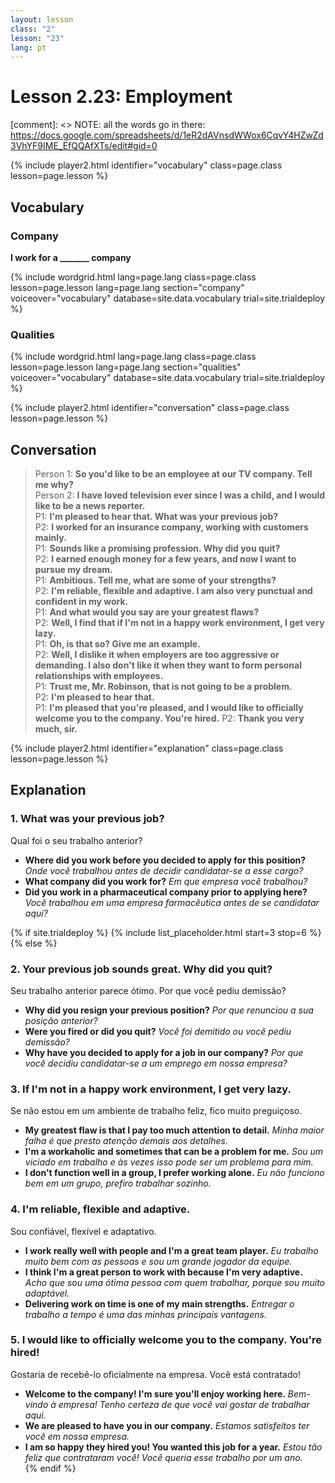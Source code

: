 ```yaml
---
layout: lesson
class: "2"
lesson: "23"
lang: pt
---
```



# Lesson 2.23: Employment 

[comment]: <> NOTE: all the words go in there: https://docs.google.com/spreadsheets/d/1eR2dAVnsdWWox6CqvY4HZwZd3VhYF9IME_EfQQAfXTs/edit#gid=0

{% include player2.html identifier="vocabulary" class=page.class lesson=page.lesson %}
## Vocabulary 


### Company 
**I work for a _______ company**

{% include wordgrid.html lang=page.lang
		class=page.class 
		lesson=page.lesson 
		lang=page.lang
		section="company"
		voiceover="vocabulary"
		database=site.data.vocabulary 
		trial=site.trialdeploy %}


### Qualities 

{% include wordgrid.html lang=page.lang
		class=page.class 
		lesson=page.lesson 
		lang=page.lang
		section="qualities"
		voiceover="vocabulary"
		database=site.data.vocabulary 
		trial=site.trialdeploy %}
		

{% include player2.html identifier="conversation" class=page.class lesson=page.lesson %}

## Conversation

> Person 1: **So you'd like to be an employee at our TV company. Tell me why?**   
> Person 2: **I have loved television ever since I was a child, and I would like to be a news reporter.**    
> P1: **I'm pleased to hear that. What was your previous job?**    
> P2: **I worked for an insurance company, working with customers mainly.**    
> P1: **Sounds like a promising profession. Why did you quit?**    
> P2: **I earned enough money for a few years, and now I want to pursue my dream.**  
> P1: **Ambitious. Tell me, what are some of your strengths?**    
> P2: **I'm reliable, flexible and adaptive. I am also very punctual and confident in my work.**  
> P1: **And what would you say are your greatest flaws?**  
> P2: **Well, I find that if I'm not in a happy work environment, I get very lazy.**  
> P1: **Oh, is that so? Give me an example.**  
> P2: **Well, I dislike it when employers are too aggressive or demanding. I also don't like it when they want to form personal relationships with employees.**  
> P1: **Trust me, Mr. Robinson, that is not going to be a problem.**  
> P2: **I'm pleased to hear that.**  
> P1: **I'm pleased that you're pleased, and I would like to officially welcome you to the company. You're hired.**
> P2: **Thank you very much, sir.**

{% include player2.html identifier="explanation" class=page.class lesson=page.lesson %}

## Explanation
### 1.  What was your previous job?

Qual foi o seu trabalho anterior?
- **Where did you work before you decided to apply for this position?** *Onde você trabalhou antes de decidir candidatar-se a esse cargo?*
- **What company did you work for?** *Em que empresa você trabalhou?*
- **Did you work in a pharmaceutical company prior to applying here?** *Você trabalhou em uma empresa farmacêutica antes de se candidatar aqui?*

{% if site.trialdeploy %}
  {% include list_placeholder.html start=3 stop=6 %}
  {% else %}
 

### 2. Your previous job sounds great. Why did you quit?

Seu trabalho anterior parece ótimo. Por que você pediu demissão?

- **Why did you resign your previous position?** *Por que renunciou a sua posição anterior?*
- **Were you fired or did you quit?** *Você foi demitido ou você pediu demissão?*
- **Why have you decided to apply for a job in our company?** *Por que você decidiu candidatar-se a um emprego em nossa empresa?*

### 3. If I'm not in a happy work environment, I get very lazy.

Se não estou em um ambiente de trabalho feliz, fico muito preguiçoso.
- **My greatest flaw is that I pay too much attention to detail.** *Minha maior falha é que presto atenção demais aos detalhes.*
- **I'm a workaholic and sometimes that can be a problem for me.** *Sou um viciado em trabalho e às vezes isso pode ser um problema para mim.*
- **I don't function well in a group, I prefer working alone.** *Eu não funciono bem em um grupo, prefiro trabalhar sozinho.*

### 4. I'm reliable, flexible and adaptive.

Sou confiável, flexível e adaptativo.

- **I work really well with people and I'm a great team player.** *Eu trabalho muito bem com as pessoas e sou um grande jogador da equipe.*
- **I think I'm a great person to work with because I'm very adaptive.** *Acho que sou uma ótima pessoa com quem trabalhar, porque sou muito adaptável.*
- **Delivering work on time is one of my main strengths.** *Entregar o trabalho a tempo é uma das minhas principais vantagens.*

### 5. I would like to officially welcome you to the company. You're hired!

Gostaria de recebê-lo oficialmente na empresa. Você está contratado!
- **Welcome to the company! I'm sure you'll enjoy working here.** *Bem-vindo à empresa! Tenho certeza de que você vai gostar de trabalhar aqui.*
- **We are pleased to have you in our company.** *Estamos satisfeitos ter você em nossa empresa.*
- **I am so happy they hired you! You wanted this job for a year.** *Estou tão feliz que contrataram você! Você queria esse trabalho por um ano.*  
 {% endif %}